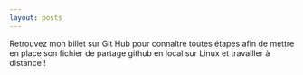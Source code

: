 ```yaml
---
layout: posts
---
```


Retrouvez mon billet sur Git Hub pour connaître toutes étapes afin de mettre en place son fichier de partage github en local sur Linux et travailler à distance !
